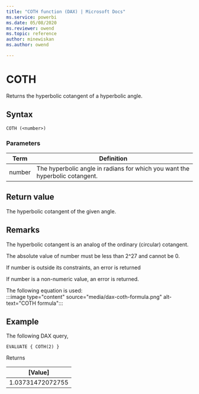 ```yaml
---
title: "COTH function (DAX) | Microsoft Docs"
ms.service: powerbi 
ms.date: 05/08/2020
ms.reviewer: owend
ms.topic: reference
author: minewiskan
ms.author: owend

---
```

# COTH

Returns the hyperbolic cotangent of a hyperbolic angle.
  
## Syntax  
  
```dax
COTH (<number>)
```
  
### Parameters
  
|Term|Definition|  
|--------|--------------|  
|number|The hyperbolic angle in radians for which you want the hyperbolic cotangent.|  
  
## Return value

The hyperbolic cotangent of the given angle.  
  
## Remarks

The hyperbolic cotangent is an analog of the ordinary (circular) cotangent.

The absolute value of number must be less than 2^27 and cannot be 0.

If number is outside its constraints, an error is returned

If number is a non-numeric value, an error is returned.

The following equation is used:  
:::image type="content" source="media/dax-coth-formula.png" alt-text="COTH formula":::

## Example  
  
The following DAX query,
  
```dax
EVALUATE { COTH(2) }
```

Returns

|[Value] |
|---------|
|1.03731472072755   |
  
